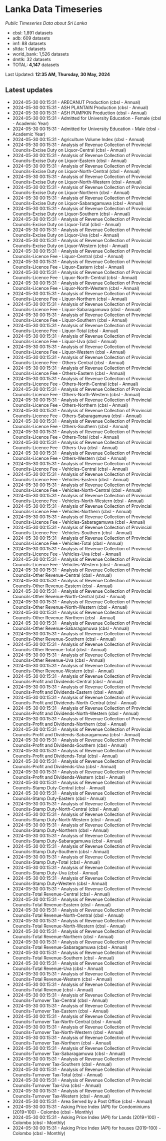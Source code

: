 # Lanka Data Timeseries
*Public Timeseries Data about Sri Lanka*

* cbsl: 1,891 datasets
* adb: 609 datasets
* imf: 88 datasets
* sltda: 1 datasets
* world_bank: 1,526 datasets
* dmtlk: 32 datasets
* TOTAL: **4,147** datasets

Last Updated: **12:35 AM, Thursday, 30 May, 2024**

## Latest updates

* 2024-05-30 00:15:31 - ARECANUT Production (cbsl - Annual)
* 2024-05-30 00:15:31 - ASH PLANTAIN Production (cbsl - Annual)
* 2024-05-30 00:15:31 - ASH PUMPKIN Production (cbsl - Annual)
* 2024-05-30 00:15:31 - Admitted for University Education - Female (cbsl - Academic Year)
* 2024-05-30 00:15:31 - Admitted for University Education - Male (cbsl - Academic Year)
* 2024-05-30 00:15:31 - Agriculture Volume Index (cbsl - Annual)
* 2024-05-30 00:15:31 - Analysis of Revenue Collection of Provincial Councils-Excise Duty on Liquor-Central (cbsl - Annual)
* 2024-05-30 00:15:31 - Analysis of Revenue Collection of Provincial Councils-Excise Duty on Liquor-Eastern (cbsl - Annual)
* 2024-05-30 00:15:31 - Analysis of Revenue Collection of Provincial Councils-Excise Duty on Liquor-North-Central (cbsl - Annual)
* 2024-05-30 00:15:31 - Analysis of Revenue Collection of Provincial Councils-Excise Duty on Liquor-North-Western (cbsl - Annual)
* 2024-05-30 00:15:31 - Analysis of Revenue Collection of Provincial Councils-Excise Duty on Liquor-Northern (cbsl - Annual)
* 2024-05-30 00:15:31 - Analysis of Revenue Collection of Provincial Councils-Excise Duty on Liquor-Sabaragamuwa (cbsl - Annual)
* 2024-05-30 00:15:31 - Analysis of Revenue Collection of Provincial Councils-Excise Duty on Liquor-Southern (cbsl - Annual)
* 2024-05-30 00:15:31 - Analysis of Revenue Collection of Provincial Councils-Excise Duty on Liquor-Total (cbsl - Annual)
* 2024-05-30 00:15:31 - Analysis of Revenue Collection of Provincial Councils-Excise Duty on Liquor-Uva (cbsl - Annual)
* 2024-05-30 00:15:31 - Analysis of Revenue Collection of Provincial Councils-Excise Duty on Liquor-Western (cbsl - Annual)
* 2024-05-30 00:15:31 - Analysis of Revenue Collection of Provincial Councils-Licence Fee - Liquor-Central (cbsl - Annual)
* 2024-05-30 00:15:31 - Analysis of Revenue Collection of Provincial Councils-Licence Fee - Liquor-Eastern (cbsl - Annual)
* 2024-05-30 00:15:31 - Analysis of Revenue Collection of Provincial Councils-Licence Fee - Liquor-North-Central (cbsl - Annual)
* 2024-05-30 00:15:31 - Analysis of Revenue Collection of Provincial Councils-Licence Fee - Liquor-North-Western (cbsl - Annual)
* 2024-05-30 00:15:31 - Analysis of Revenue Collection of Provincial Councils-Licence Fee - Liquor-Northern (cbsl - Annual)
* 2024-05-30 00:15:31 - Analysis of Revenue Collection of Provincial Councils-Licence Fee - Liquor-Sabaragamuwa (cbsl - Annual)
* 2024-05-30 00:15:31 - Analysis of Revenue Collection of Provincial Councils-Licence Fee - Liquor-Southern (cbsl - Annual)
* 2024-05-30 00:15:31 - Analysis of Revenue Collection of Provincial Councils-Licence Fee - Liquor-Total (cbsl - Annual)
* 2024-05-30 00:15:31 - Analysis of Revenue Collection of Provincial Councils-Licence Fee - Liquor-Uva (cbsl - Annual)
* 2024-05-30 00:15:31 - Analysis of Revenue Collection of Provincial Councils-Licence Fee - Liquor-Western (cbsl - Annual)
* 2024-05-30 00:15:31 - Analysis of Revenue Collection of Provincial Councils-Licence Fee - Others-Central (cbsl - Annual)
* 2024-05-30 00:15:31 - Analysis of Revenue Collection of Provincial Councils-Licence Fee - Others-Eastern (cbsl - Annual)
* 2024-05-30 00:15:31 - Analysis of Revenue Collection of Provincial Councils-Licence Fee - Others-North-Central (cbsl - Annual)
* 2024-05-30 00:15:31 - Analysis of Revenue Collection of Provincial Councils-Licence Fee - Others-North-Western (cbsl - Annual)
* 2024-05-30 00:15:31 - Analysis of Revenue Collection of Provincial Councils-Licence Fee - Others-Northern (cbsl - Annual)
* 2024-05-30 00:15:31 - Analysis of Revenue Collection of Provincial Councils-Licence Fee - Others-Sabaragamuwa (cbsl - Annual)
* 2024-05-30 00:15:31 - Analysis of Revenue Collection of Provincial Councils-Licence Fee - Others-Southern (cbsl - Annual)
* 2024-05-30 00:15:31 - Analysis of Revenue Collection of Provincial Councils-Licence Fee - Others-Total (cbsl - Annual)
* 2024-05-30 00:15:31 - Analysis of Revenue Collection of Provincial Councils-Licence Fee - Others-Uva (cbsl - Annual)
* 2024-05-30 00:15:31 - Analysis of Revenue Collection of Provincial Councils-Licence Fee - Others-Western (cbsl - Annual)
* 2024-05-30 00:15:31 - Analysis of Revenue Collection of Provincial Councils-Licence Fee - Vehicles-Central (cbsl - Annual)
* 2024-05-30 00:15:31 - Analysis of Revenue Collection of Provincial Councils-Licence Fee - Vehicles-Eastern (cbsl - Annual)
* 2024-05-30 00:15:31 - Analysis of Revenue Collection of Provincial Councils-Licence Fee - Vehicles-North-Central (cbsl - Annual)
* 2024-05-30 00:15:31 - Analysis of Revenue Collection of Provincial Councils-Licence Fee - Vehicles-North-Western (cbsl - Annual)
* 2024-05-30 00:15:31 - Analysis of Revenue Collection of Provincial Councils-Licence Fee - Vehicles-Northern (cbsl - Annual)
* 2024-05-30 00:15:31 - Analysis of Revenue Collection of Provincial Councils-Licence Fee - Vehicles-Sabaragamuwa (cbsl - Annual)
* 2024-05-30 00:15:31 - Analysis of Revenue Collection of Provincial Councils-Licence Fee - Vehicles-Southern (cbsl - Annual)
* 2024-05-30 00:15:31 - Analysis of Revenue Collection of Provincial Councils-Licence Fee - Vehicles-Total (cbsl - Annual)
* 2024-05-30 00:15:31 - Analysis of Revenue Collection of Provincial Councils-Licence Fee - Vehicles-Uva (cbsl - Annual)
* 2024-05-30 00:15:31 - Analysis of Revenue Collection of Provincial Councils-Licence Fee - Vehicles-Western (cbsl - Annual)
* 2024-05-30 00:15:31 - Analysis of Revenue Collection of Provincial Councils-Other Revenue-Central (cbsl - Annual)
* 2024-05-30 00:15:31 - Analysis of Revenue Collection of Provincial Councils-Other Revenue-Eastern (cbsl - Annual)
* 2024-05-30 00:15:31 - Analysis of Revenue Collection of Provincial Councils-Other Revenue-North-Central (cbsl - Annual)
* 2024-05-30 00:15:31 - Analysis of Revenue Collection of Provincial Councils-Other Revenue-North-Western (cbsl - Annual)
* 2024-05-30 00:15:31 - Analysis of Revenue Collection of Provincial Councils-Other Revenue-Northern (cbsl - Annual)
* 2024-05-30 00:15:31 - Analysis of Revenue Collection of Provincial Councils-Other Revenue-Sabaragamuwa (cbsl - Annual)
* 2024-05-30 00:15:31 - Analysis of Revenue Collection of Provincial Councils-Other Revenue-Southern (cbsl - Annual)
* 2024-05-30 00:15:31 - Analysis of Revenue Collection of Provincial Councils-Other Revenue-Total (cbsl - Annual)
* 2024-05-30 00:15:31 - Analysis of Revenue Collection of Provincial Councils-Other Revenue-Uva (cbsl - Annual)
* 2024-05-30 00:15:31 - Analysis of Revenue Collection of Provincial Councils-Other Revenue-Western (cbsl - Annual)
* 2024-05-30 00:15:31 - Analysis of Revenue Collection of Provincial Councils-Profit and Dividends-Central (cbsl - Annual)
* 2024-05-30 00:15:31 - Analysis of Revenue Collection of Provincial Councils-Profit and Dividends-Eastern (cbsl - Annual)
* 2024-05-30 00:15:31 - Analysis of Revenue Collection of Provincial Councils-Profit and Dividends-North-Central (cbsl - Annual)
* 2024-05-30 00:15:31 - Analysis of Revenue Collection of Provincial Councils-Profit and Dividends-North-Western (cbsl - Annual)
* 2024-05-30 00:15:31 - Analysis of Revenue Collection of Provincial Councils-Profit and Dividends-Northern (cbsl - Annual)
* 2024-05-30 00:15:31 - Analysis of Revenue Collection of Provincial Councils-Profit and Dividends-Sabaragamuwa (cbsl - Annual)
* 2024-05-30 00:15:31 - Analysis of Revenue Collection of Provincial Councils-Profit and Dividends-Southern (cbsl - Annual)
* 2024-05-30 00:15:31 - Analysis of Revenue Collection of Provincial Councils-Profit and Dividends-Total (cbsl - Annual)
* 2024-05-30 00:15:31 - Analysis of Revenue Collection of Provincial Councils-Profit and Dividends-Uva (cbsl - Annual)
* 2024-05-30 00:15:31 - Analysis of Revenue Collection of Provincial Councils-Profit and Dividends-Western (cbsl - Annual)
* 2024-05-30 00:15:31 - Analysis of Revenue Collection of Provincial Councils-Stamp Duty-Central (cbsl - Annual)
* 2024-05-30 00:15:31 - Analysis of Revenue Collection of Provincial Councils-Stamp Duty-Eastern (cbsl - Annual)
* 2024-05-30 00:15:31 - Analysis of Revenue Collection of Provincial Councils-Stamp Duty-North-Central (cbsl - Annual)
* 2024-05-30 00:15:31 - Analysis of Revenue Collection of Provincial Councils-Stamp Duty-North-Western (cbsl - Annual)
* 2024-05-30 00:15:31 - Analysis of Revenue Collection of Provincial Councils-Stamp Duty-Northern (cbsl - Annual)
* 2024-05-30 00:15:31 - Analysis of Revenue Collection of Provincial Councils-Stamp Duty-Sabaragamuwa (cbsl - Annual)
* 2024-05-30 00:15:31 - Analysis of Revenue Collection of Provincial Councils-Stamp Duty-Southern (cbsl - Annual)
* 2024-05-30 00:15:31 - Analysis of Revenue Collection of Provincial Councils-Stamp Duty-Total (cbsl - Annual)
* 2024-05-30 00:15:31 - Analysis of Revenue Collection of Provincial Councils-Stamp Duty-Uva (cbsl - Annual)
* 2024-05-30 00:15:31 - Analysis of Revenue Collection of Provincial Councils-Stamp Duty-Western (cbsl - Annual)
* 2024-05-30 00:15:31 - Analysis of Revenue Collection of Provincial Councils-Total Revenue-Central (cbsl - Annual)
* 2024-05-30 00:15:31 - Analysis of Revenue Collection of Provincial Councils-Total Revenue-Eastern (cbsl - Annual)
* 2024-05-30 00:15:31 - Analysis of Revenue Collection of Provincial Councils-Total Revenue-North-Central (cbsl - Annual)
* 2024-05-30 00:15:31 - Analysis of Revenue Collection of Provincial Councils-Total Revenue-North-Western (cbsl - Annual)
* 2024-05-30 00:15:31 - Analysis of Revenue Collection of Provincial Councils-Total Revenue-Northern (cbsl - Annual)
* 2024-05-30 00:15:31 - Analysis of Revenue Collection of Provincial Councils-Total Revenue-Sabaragamuwa (cbsl - Annual)
* 2024-05-30 00:15:31 - Analysis of Revenue Collection of Provincial Councils-Total Revenue-Southern (cbsl - Annual)
* 2024-05-30 00:15:31 - Analysis of Revenue Collection of Provincial Councils-Total Revenue-Uva (cbsl - Annual)
* 2024-05-30 00:15:31 - Analysis of Revenue Collection of Provincial Councils-Total Revenue-Western (cbsl - Annual)
* 2024-05-30 00:15:31 - Analysis of Revenue Collection of Provincial Councils-Total Revenue (cbsl - Annual)
* 2024-05-30 00:15:31 - Analysis of Revenue Collection of Provincial Councils-Turnover Tax-Central (cbsl - Annual)
* 2024-05-30 00:15:31 - Analysis of Revenue Collection of Provincial Councils-Turnover Tax-Eastern (cbsl - Annual)
* 2024-05-30 00:15:31 - Analysis of Revenue Collection of Provincial Councils-Turnover Tax-North-Central (cbsl - Annual)
* 2024-05-30 00:15:31 - Analysis of Revenue Collection of Provincial Councils-Turnover Tax-North-Western (cbsl - Annual)
* 2024-05-30 00:15:31 - Analysis of Revenue Collection of Provincial Councils-Turnover Tax-Northern (cbsl - Annual)
* 2024-05-30 00:15:31 - Analysis of Revenue Collection of Provincial Councils-Turnover Tax-Sabaragamuwa (cbsl - Annual)
* 2024-05-30 00:15:31 - Analysis of Revenue Collection of Provincial Councils-Turnover Tax-Southern (cbsl - Annual)
* 2024-05-30 00:15:31 - Analysis of Revenue Collection of Provincial Councils-Turnover Tax-Total (cbsl - Annual)
* 2024-05-30 00:15:31 - Analysis of Revenue Collection of Provincial Councils-Turnover Tax-Uva (cbsl - Annual)
* 2024-05-30 00:15:31 - Analysis of Revenue Collection of Provincial Councils-Turnover Tax-Western (cbsl - Annual)
* 2024-05-30 00:15:31 - Area Served by a Post Office (cbsl - Annual)
* 2024-05-30 00:15:31 - Asking Price Index (API) for Condominiums (2019=100) - Colombo (cbsl - Monthly)
* 2024-05-30 00:15:31 - Asking Price Index (API) for Lands (2019=100) - Colombo (cbsl - Monthly)
* 2024-05-30 00:15:31 - Asking Price Index (API) for houses (2019-100) - Colombo (cbsl - Monthly)